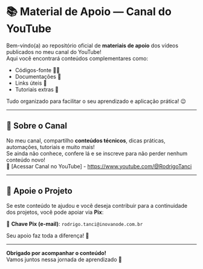 # 📚 Material de Apoio — Canal do YouTube

Bem-vindo(a) ao repositório oficial de **materiais de apoio** dos vídeos publicados no meu canal do YouTube!  
Aqui você encontrará conteúdos complementares como:

- Códigos-fonte 🧑‍💻  
- Documentações 📄  
- Links úteis 🔗  
- Tutoriais extras 📘  

Tudo organizado para facilitar o seu aprendizado e aplicação prática! 😉

---

## 💬 Sobre o Canal

No meu canal, compartilho **conteúdos técnicos**, dicas práticas, automações, tutoriais e muito mais!  
Se ainda não conhece, confere lá e se inscreve para não perder nenhum conteúdo novo!  
🎥 [Acessar Canal no YouTube] - https://www.youtube.com/@RodrigoTanci

---

## 🙌 Apoie o Projeto

Se este conteúdo te ajudou e você deseja contribuir para a continuidade dos projetos, você pode apoiar via **Pix**:

📲 **Chave Pix (e-mail)**: `rodrigo.tanci@inovanode.com.br`

Seu apoio faz toda a diferença! 💜

---

**Obrigado por acompanhar o conteúdo!**  
Vamos juntos nessa jornada de aprendizado 🚀
